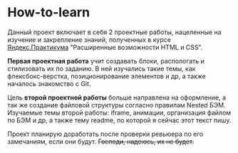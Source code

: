 # How-to-learn


Данный проект включает в себя 2 проектные работы, нацеленные на изучение и закрепление знаний, полученных в курсе [Яндекс.Практикума](https://practicum.yandex.ru) "Расширенные возможности HTML и CSS".

**Первая проектная работа** учит создавать блоки, распологать и стилизовать их по заданию.
В ней изучались такие темы, как флексбокс-верстка, позиционирование элементов и др, а также началось знакомство с Git.

Цель **второй проектной работы** больше направлена на оформление, а так же создание файловой структуры согласно правилам Nested БЭМ.
Изучаемые темы второй работы: iframe, анимации, организация файлом по БЭМ и др, а также тему readme, по которой я сейчас этот текст пишу. 

Проект планирую доработать после проверки ревьюера по его замечаниям, если они будут. ~~Господи, надеюсь, их не будет.~~  
